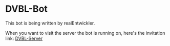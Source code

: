 # DVBL-Bot
This bot is being written by realEntwickler.

When you want to visit the server the bot is running on, here's the invitation link: [DVBL-Server](https://discord.gg/Dq2KHGeu3U "https://discord.gg/Dq2KHGeu3U")